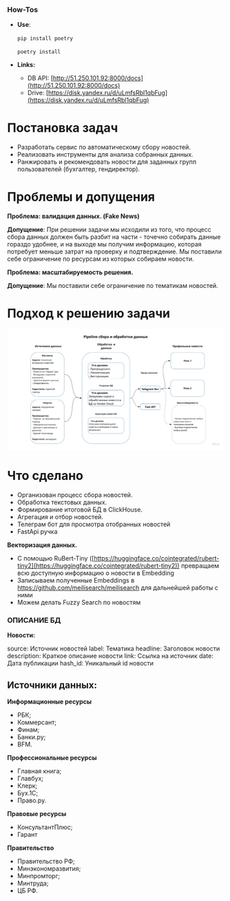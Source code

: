 ### How-Tos

- **Use**:
    
    `pip install poetry`
    
    `poetry install`
    
- **Links:**
    - DB API: [http://51.250.101.92:8000/docs](http://51.250.101.92:8000/docs)
    - Drive: [https://disk.yandex.ru/d/uLmfsRbl1qbFug](https://disk.yandex.ru/d/uLmfsRbl1qbFug)

# Постановка задач

- Разработать сервис по автоматическому сбору новостей.
- Реализовать инструменты для анализа собранных данных.
- Ранжировать и рекомендовать новости для заданных групп пользователей (бухгалтер, гендиректор).


# Проблемы и допущения

**Проблема: валидация данных. (Fake News)** 

**Допущение**: При решении задачи мы исходили из того, что процесс сбора данных должен быть разбит на части - точечно собирать данные гораздо удобнее, и на выходе мы получим информацию, которая потребует меньше затрат на проверку и подтверждение. Мы поставили себе ограничение по ресурсам из которых собираем новости.

**Проблема: масштабируемость решения.**

**Допущение**: Мы поставили себе ограничение по тематикам новостей.

# Подход к решению задачи

![Архитектура](docs/Frame1.jpg)

# Что сделано
- Организован процесс сбора новостей.
- Обработка текстовых данных.
- Формирование итоговой БД в ClickHouse.
- Агрегация и отбор новостей.
- Телеграм бот для просмотра отобранных новостей
- FastApi ручка


**Векторизация данных.**
- С помощью RuBert-Tiny ([https://huggingface.co/cointegrated/rubert-tiny2](https://huggingface.co/cointegrated/rubert-tiny2)) превращаем всю доступную информацию о новости в Embedding
- Записываем полученные Embeddings в https://github.com/meilisearch/meilisearch для дальнейшей работы с ними
- Можем делать Fuzzy Search по новостям


### **ОПИСАНИЕ БД**

**Новости:**

source: Источник новостей
label: Тематика
headline: Заголовок новости
description: Краткое описание новости
link: Ссылка на источник
date: Дата публикации
hash_id: Уникальный id новости

## Источники данных:
**Информационные ресурсы**

- РБК;
- Коммерсант;
- Финам;
- Банки.ру;
- BFM.

**Профессиональные ресурсы**

- Главная книга;
- Главбух;
- Клерк;
- Бух.1С;
- Право.ру.

**Правовые ресурсы**

- КонсультантПлюс;
- Гарант

**Правительство**

- Правительство РФ;
- Минэкономразвития;
- Минпромторг;
- Минтруда;
- ЦБ РФ.